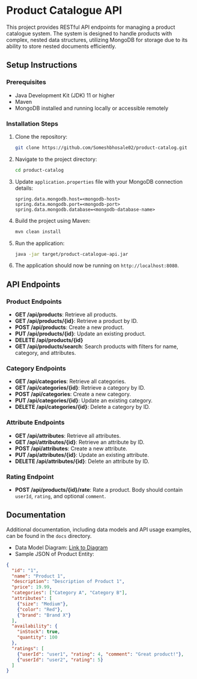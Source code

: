 # Product Catalogue API

This project provides RESTful API endpoints for managing a product catalogue system. The system is designed to handle products with complex, nested data structures, utilizing MongoDB for storage due to its ability to store nested documents efficiently.

## Setup Instructions

### Prerequisites

- Java Development Kit (JDK) 11 or higher
- Maven
- MongoDB installed and running locally or accessible remotely

### Installation Steps

1. Clone the repository:

    ```bash
    git clone https://github.com/Someshbhosale02/product-catalog.git
    ```

2. Navigate to the project directory:

    ```bash
    cd product-catalog
    ```

3. Update `application.properties` file with your MongoDB connection details:

    ```properties
    spring.data.mongodb.host=<mongodb-host>
    spring.data.mongodb.port=<mongodb-port>
    spring.data.mongodb.database=<mongodb-database-name>
    ```

4. Build the project using Maven:

    ```bash
    mvn clean install
    ```

5. Run the application:

    ```bash
    java -jar target/product-catalogue-api.jar
    ```

6. The application should now be running on `http://localhost:8080`.

## API Endpoints

### Product Endpoints

- **GET /api/products**: Retrieve all products.
- **GET /api/products/{id}**: Retrieve a product by ID.
- **POST /api/products**: Create a new product.
- **PUT /api/products/{id}**: Update an existing product.
- **DELETE /api/products/{id}**
- **GET /api/products/search**: Search products with filters for name, category, and attributes.

### Category Endpoints

- **GET /api/categories**: Retrieve all categories.
- **GET /api/categories/{id}**: Retrieve a category by ID.
- **POST /api/categories**: Create a new category.
- **PUT /api/categories/{id}**: Update an existing category.
- **DELETE /api/categories/{id}**: Delete a category by ID.

### Attribute Endpoints

- **GET /api/attributes**: Retrieve all attributes.
- **GET /api/attributes/{id}**: Retrieve an attribute by ID.
- **POST /api/attributes**: Create a new attribute.
- **PUT /api/attributes/{id}**: Update an existing attribute.
- **DELETE /api/attributes/{id}**: Delete an attribute by ID.

### Rating Endpoint

- **POST /api/products/{id}/rate**: Rate a product. Body should contain `userId`, `rating`, and optional `comment`.

## Documentation

Additional documentation, including data models and API usage examples, can be found in the `docs` directory.

- Data Model Diagram: [Link to Diagram](docs/data_model_diagram.png)
- Sample JSON of Product Entity:

```json
{
  "id": "1",
  "name": "Product 1",
  "description": "Description of Product 1",
  "price": 19.99,
  "categories": ["Category A", "Category B"],
  "attributes": [
    {"size": "Medium"},
    {"color": "Red"},
    {"brand": "Brand X"}
  ],
  "availability": {
    "inStock": true,
    "quantity": 100
  },
  "ratings": [
    {"userId": "user1", "rating": 4, "comment": "Great product!"},
    {"userId": "user2", "rating": 5}
  ]
}
